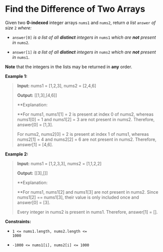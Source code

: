 # Find the Difference of Two Arrays

Given two **0-indexed** integer arrays <code>nums1</code> and <code>nums2</code>, return *a list* <code>answer</code> *of size* <code>2</code> *where:*

- <code>answer[0]</code> *is a list of all **distinct** integers in* <code>nums1</code> *which are **not** present in* <code>nums2</code>*.*

- <code>answer[1]</code> *is a list of all **distinct** integers in* <code>nums2</code> *which are **not** present in* <code>nums1</code>.

**Note** that the integers in the lists may be returned in **any** order.


**Example 1:**
>
> **Input:** nums1 = [1,2,3], nums2 = [2,4,6]
>
> **Output:** [[1,3],[4,6]]
>
> **Explanation:
>
> **For nums1, nums1[1] = 2 is present at index 0 of nums2, whereas nums1[0] = 1 and nums1[2] = 3 are not present in nums2. Therefore, answer[0] = [1,3].
>
> For nums2, nums2[0] = 2 is present at index 1 of nums1, whereas nums2[1] = 4 and nums2[2] = 6 are not present in nums2. Therefore, answer[1] = [4,6].

**Example 2:**
>
> **Input:** nums1 = [1,2,3,3], nums2 = [1,1,2,2]
>
> **Output:** [[3],[]]
>
> **Explanation:
>
> **For nums1, nums1[2] and nums1[3] are not present in nums2. Since nums1[2] == nums1[3], their value is only included once and answer[0] = [3].
>
> Every integer in nums2 is present in nums1. Therefore, answer[1] = [].


**Constraints:**

- <code>1 &lt;= nums1.length, nums2.length &lt;= 1000</code>

- <code>-1000 &lt;= nums1[i], nums2[i] &lt;= 1000</code>
